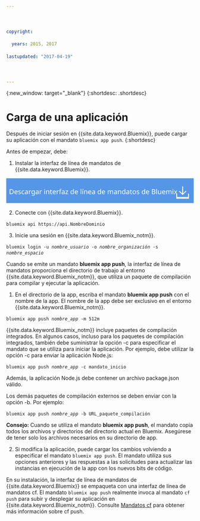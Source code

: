 ```yaml
---



copyright:

  years: 2015, 2017

lastupdated: "2017-04-19"



---
```


{:new_window: target="_blank"}
{:shortdesc: .shortdesc}

# Carga de una aplicación

Después de iniciar sesión en {{site.data.keyword.Bluemix}}, puede cargar su aplicación con el mandato `bluemix app push`.
{:shortdesc}

Antes de empezar, debe:
  1. Instalar la interfaz de línea de mandatos de {{site.data.keyword.Bluemix}}.

  <a class="xref" href="http://clis.ng.bluemix.net/ui/home.html" target="_blank" title="(Se abre en una nueva ventana o separador)"><img class="image" src="images/btn_bx_commandline.svg" alt="Descargar interfaz de línea de mandatos de {{site.data.keyword.Bluemix}}" /> </a>

  2. Conecte con {{site.data.keyword.Bluemix}}.

  <pre class="pre"><code class="hljs">bluemix api https://api.<span class="keyword" data-hd-keyref="DomainName">NombreDominio</span></code></pre>

  3. Inicie una sesión en {{site.data.keyword.Bluemix_notm}}.

  <pre class="pre"><code class="hljs">bluemix login -u <var class="keyword varname" data-hd-keyref="user_ID">nombre_usuario</var> -o <var class="keyword varname" data-hd-keyref="org_name">nombre_organización</var> -s <var class="keyword varname" data-hd-keyref="space_name">nombre_espacio</var></code></pre>

Cuando se emite un mandato **bluemix app push**, la interfaz de línea de mandatos proporciona el directorio de trabajo al entorno {{site.data.keyword.Bluemix_notm}}, que utiliza un paquete de compilación para compilar y ejecutar la aplicación.

  1. En el directorio de la app, escriba el mandato **bluemix app push** con el nombre de la app. El nombre de la app debe ser exclusivo en el entorno {{site.data.keyword.Bluemix_notm}}.

  <pre class="pre"><code class="hljs">bluemix app push <var class="keyword varname" data-hd-keyref="app_name">nombre_app</var> -m 512m</code></pre>

  {{site.data.keyword.Bluemix_notm}} incluye paquetes de compilación integrados. En algunos casos, incluso para los paquetes de compilación integrados, también debe suministrar la opción -c para especificar el mandato que se utiliza para iniciar la aplicación. Por ejemplo, debe utilizar la opción -c para enviar la aplicación Node.js:

  <pre class="pre"><code class="hljs">bluemix app push <var class="keyword varname" data-hd-keyref="app_name">nombre_app</var> -c mandato_inicio</code></pre>

  Además, la aplicación Node.js debe contener un archivo package.json válido.

  Los demás paquetes de compilación externos se deben enviar con la opción -b. Por ejemplo:

  <pre class="pre"><code class="hljs">bluemix app push <var class="keyword varname" data-hd-keyref="app_name">nombre_app</var> -b URL_paquete_compilación</code></pre>

  **Consejo:** Cuando se utiliza el mandato **bluemix app push**, el mandato copia todos los archivos y directorios del directorio actual en Bluemix. Asegúrese de tener solo los archivos necesarios en su directorio de app.


  2. Si modifica la aplicación, puede cargar los cambios volviendo a especificar el mandato `bluemix app push`. El mandato utiliza sus opciones anteriores y las respuestas a las solicitudes para actualizar las instancias en ejecución de la app con los nuevos bits de código.

En su instalación, la interfaz de línea de mandatos de {{site.data.keyword.Bluemix}} se empaqueta con una interfaz de línea de mandatos cf. El mandato `bluemix app push` realmente invoca al mandato `cf push` para subir y desplegar su aplicación en {{site.data.keyword.Bluemix_notm}}. Consulte [Mandatos cf](/docs/cli/reference/cfcommands/index.html) para obtener más información sobre cf push. 
